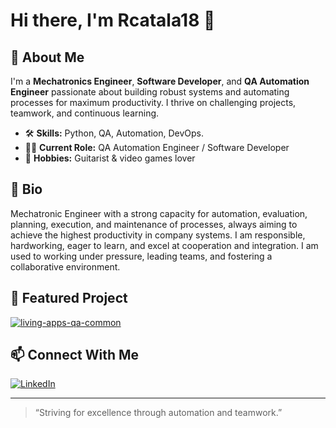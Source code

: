 # Hi there, I'm Rcatala18 👋

## 🚀 About Me
I'm a **Mechatronics Engineer**, **Software Developer**, and **QA Automation Engineer** passionate about building robust systems and automating processes for maximum productivity. I thrive on challenging projects, teamwork, and continuous learning.

- 🛠️ **Skills:** Python, QA, Automation, DevOps.
- 👨‍💻 **Current Role:** QA Automation Engineer / Software Developer
- 🎸 **Hobbies:** Guitarist & video games lover

## 📝 Bio
Mechatronic Engineer with a strong capacity for automation, evaluation, planning, execution, and maintenance of processes, always aiming to achieve the highest productivity in company systems. I am responsible, hardworking, eager to learn, and excel at cooperation and integration. I am used to working under pressure, leading teams, and fostering a collaborative environment.

## 🌟 Featured Project
[![living-apps-qa-common](https://github-readme-stats.vercel.app/api/pin/?username=Telefonica&repo=living-apps-qa-common)](https://github.com/Telefonica/living-apps-qa-common)

## 📫 Connect With Me
[![LinkedIn](https://img.shields.io/badge/-LinkedIn-blue?logo=linkedin&style=flat-square)](https://www.linkedin.com/in/rcatala94)

---

> “Striving for excellence through automation and teamwork.”
